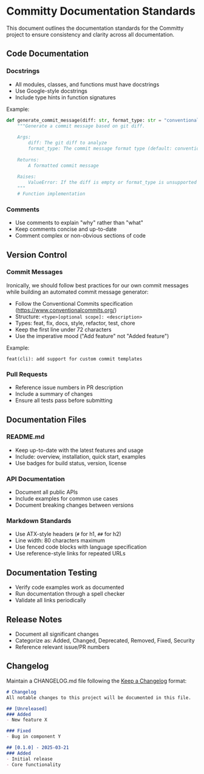 # Committy Documentation Standards

This document outlines the documentation standards for the Committy project to ensure consistency and clarity across all documentation.

## Code Documentation

### Docstrings

- All modules, classes, and functions must have docstrings
- Use Google-style docstrings
- Include type hints in function signatures

Example:

```python
def generate_commit_message(diff: str, format_type: str = "conventional") -> str:
    """Generate a commit message based on git diff.
    
    Args:
        diff: The git diff to analyze
        format_type: The commit message format type (default: conventional)
        
    Returns:
        A formatted commit message
        
    Raises:
        ValueError: If the diff is empty or format_type is unsupported
    """
    # Function implementation
```

### Comments

- Use comments to explain "why" rather than "what"
- Keep comments concise and up-to-date
- Comment complex or non-obvious sections of code

## Version Control

### Commit Messages

Ironically, we should follow best practices for our own commit messages while building an automated commit message generator:

- Follow the Conventional Commits specification (https://www.conventionalcommits.org/)
- Structure: `<type>[optional scope]: <description>`
- Types: feat, fix, docs, style, refactor, test, chore
- Keep the first line under 72 characters
- Use the imperative mood ("Add feature" not "Added feature")

Example:
```
feat(cli): add support for custom commit templates
```

### Pull Requests

- Reference issue numbers in PR description
- Include a summary of changes
- Ensure all tests pass before submitting

## Documentation Files

### README.md

- Keep up-to-date with the latest features and usage
- Include: overview, installation, quick start, examples
- Use badges for build status, version, license

### API Documentation

- Document all public APIs
- Include examples for common use cases
- Document breaking changes between versions

### Markdown Standards

- Use ATX-style headers (`#` for h1, `##` for h2)
- Line width: 80 characters maximum
- Use fenced code blocks with language specification
- Use reference-style links for repeated URLs

## Documentation Testing

- Verify code examples work as documented
- Run documentation through a spell checker
- Validate all links periodically

## Release Notes

- Document all significant changes
- Categorize as: Added, Changed, Deprecated, Removed, Fixed, Security
- Reference relevant issue/PR numbers

## Changelog

Maintain a CHANGELOG.md file following the [Keep a Changelog](https://keepachangelog.com/) format:

```markdown
# Changelog
All notable changes to this project will be documented in this file.

## [Unreleased]
### Added
- New feature X

### Fixed
- Bug in component Y

## [0.1.0] - 2025-03-21
### Added
- Initial release
- Core functionality
```